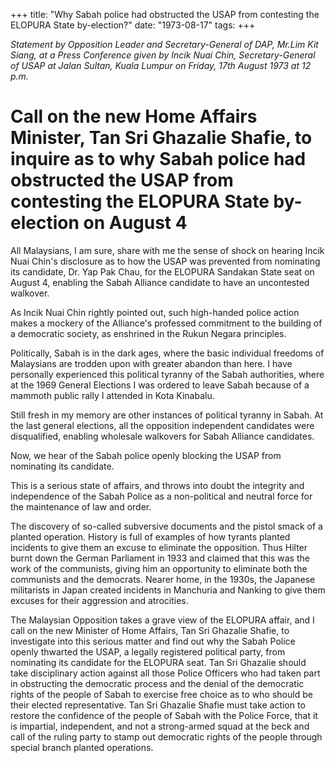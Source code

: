 +++ 
title: "Why Sabah police had obstructed the USAP from contesting the ELOPURA State by-election?"
date: "1973-08-17"
tags:
+++

_Statement by Opposition Leader and Secretary-General of DAP, Mr.Lim Kit Siang, at a Press Conference given by Incik Nuai Chin, Secretary-General of USAP at Jalan Sultan, Kuala Lumpur on Friday, 17th August 1973 at 12 p.m._

# Call on the new Home Affairs Minister, Tan Sri Ghazalie Shafie, to inquire as to why Sabah police had obstructed the USAP from contesting the ELOPURA State by-election on August 4 


All Malaysians, I am sure, share with me the sense of shock on hearing Incik Nuai Chin's disclosure as to how the USAP was prevented from nominating its candidate, Dr. Yap Pak Chau, for the ELOPURA Sandakan State seat on August 4, enabling the Sabah Alliance candidate to have an uncontested walkover.

As Incik Nuai Chin rightly pointed out, such high-handed police action makes a mockery of the Alliance's professed commitment to the building of a democratic society, as enshrined in the Rukun Negara principles.</u>

Politically, Sabah is in the dark ages, where the basic individual freedoms of Malaysians are trodden upon with greater abandon than here. I have personally experienced this political tyranny of the Sabah authorities, where at the 1969 General Elections I was ordered to leave Sabah because of a mammoth public rally I attended in Kota Kinabalu.

Still fresh in my memory are other instances of political tyranny in Sabah. At the last general elections, all the opposition independent candidates were disqualified, enabling wholesale walkovers for Sabah Alliance candidates.

Now, we hear of the Sabah police openly blocking the USAP from nominating its candidate.

This is a serious state of affairs, and throws into doubt the integrity and independence of the Sabah Police as a non-political and neutral force for the maintenance of law and order.

The discovery of so-called subversive documents and the pistol smack of a planted operation. History is full of examples of how tyrants planted incidents to give them an excuse to eliminate the opposition. Thus Hilter burnt down the German Parliament in 1933 and claimed that this was the work of the communists, giving him an opportunity to eliminate both the communists and the democrats. Nearer home, in the 1930s, the Japanese militarists in Japan created incidents in Manchuria and Nanking to give them excuses for their aggression and atrocities.

The Malaysian Opposition takes a grave view of the ELOPURA affair, and I call on the new Minister of Home Affairs, Tan Sri Ghazalie Shafie, to investigate into this serious matter and find out why the Sabah Police openly thwarted the USAP, a legally registered political party, from nominating its candidate for the ELOPURA seat. Tan Sri Ghazalie should take disciplinary action against all those Police Officers who had taken part in obstructing the democratic process and the denial of the democratic rights of the people of Sabah to exercise free choice as to who should be their elected representative. Tan Sri Ghazalie Shafie must take action to restore the confidence of the people of Sabah with the Police Force, that it is impartial, independent, and not a strong-armed squad at the beck and call of the ruling party to stamp out democratic rights of the people through special branch planted operations.									
 
